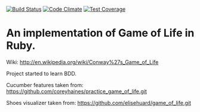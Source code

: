 [![Build Status](https://travis-ci.org/cskksc/game_of_life.svg?branch=master)](https://travis-ci.org/cskksc/game_of_life)
[![Code Climate](https://codeclimate.com/github/cskksc/game_of_life/badges/gpa.svg)](https://codeclimate.com/github/cskksc/game_of_life)
[![Test Coverage](https://codeclimate.com/github/cskksc/game_of_life/badges/coverage.svg)](https://codeclimate.com/github/cskksc/game_of_life)

An implementation of Game of Life in Ruby.
==========================================
Wiki: http://en.wikipedia.org/wiki/Conway%27s_Game_of_Life

Project started to learn BDD.

Cucumber features taken from: https://github.com/coreyhaines/practice_game_of_life.git 

Shoes visualizer taken from: https://github.com/elisehuard/game_of_life.git
